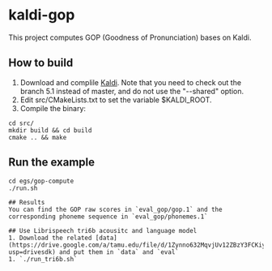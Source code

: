 
# kaldi-gop
This project computes GOP (Goodness of Pronunciation) bases on Kaldi.

## How to build
1. Download and complile [Kaldi](http://www.kaldi-asr.org). Note that you need to check out the branch 5.1 instead of master, and do not use the "--shared" option.
1. Edit src/CMakeLists.txt to set the variable $KALDI_ROOT.
1. Compile the binary:
```
cd src/
mkdir build && cd build
cmake .. && make
```
## Run the example
```
cd egs/gop-compute
./run.sh

## Results
You can find the GOP raw scores in `eval_gop/gop.1` and the corresponding phoneme sequence in `eval_gop/phonemes.1`

## Use Librispeech tri6b acousitc and language model
1. Download the related [data](https://drive.google.com/a/tamu.edu/file/d/1Zynno632MqvjUv12ZBzY3FCKiyuTscaz/view?usp=drivesdk) and put them in `data` and `eval`
1. `./run_tri6b.sh`
